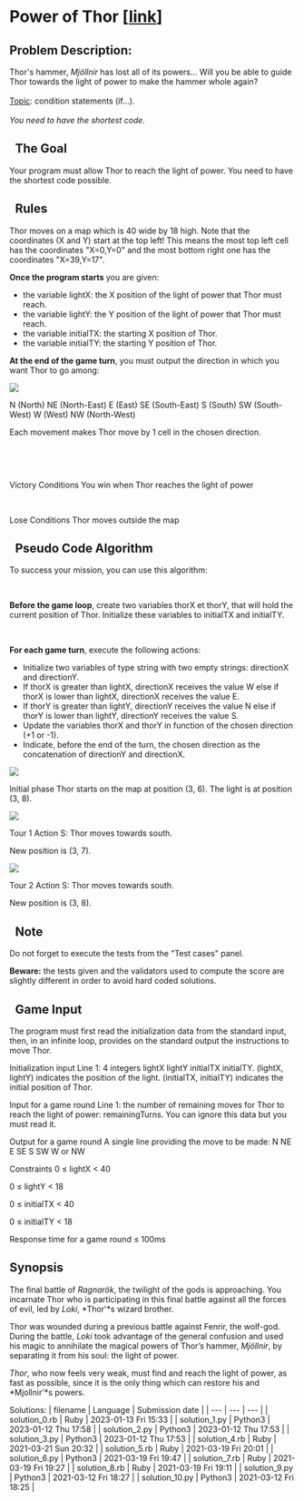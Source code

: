 # Power of Thor \[[link](https://www.codingame.com/multiplayer/codegolf/power-of-thor)\]
## Problem Description:
Thor's hammer, <i>Mjöllnir</i> has lost all of its powers... Will you be able to guide Thor towards the light of power to make the hammer whole again?<br>
<br>
<u>Topic</u>: condition statements (if...).<br>
<br>
<i>You need to have the shortest code.</i>
 


  The Goal
----------


Your program must allow Thor to reach the light of power. You need to have the shortest code possible.



  Rules
-------



Thor moves on a map which is 40 wide by 18 high. Note that the coordinates (X and Y) start at the top left! This means the most top left cell has the coordinates "X=0,Y=0" and the most bottom right one has the coordinates "X=39,Y=17".  

  

**Once the program starts** you are given:

* the variable lightX: the X position of the light of power that Thor must reach.
* the variable lightY: the Y position of the light of power that Thor must reach.
* the variable initialTX: the starting X position of Thor.
* the variable initialTY: the starting Y position of Thor.


**At the end of the game turn**, you must output the direction in which you want Thor to go among:


![](https://files.codingame.com/codingame/ragnarok/rose_des_vents2.png)

N (North)
NE (North-East)
E (East)
SE (South-East)
S (South)
SW (South-West)
W (West)
NW (North-West)


Each movement makes Thor move by 1 cell in the chosen direction.  

 


 

Victory Conditions
You win when Thor reaches the light of power




 

Lose Conditions
Thor moves outside the map






  Pseudo Code Algorithm
-----------------------



To success your mission, you can use this algorithm:


 

**Before the game loop**, create two variables thorX et thorY, that will hold the current position of Thor. Initialize these variables to initialTX and initialTY.


 

**For each game turn**, execute the following actions:


* Initialize two variables of type string with two empty strings: directionX and directionY.
* If thorX is greater than lightX, directionX receives the value W else if thorX is lower than lightX, directionX receives the value E.
* If thorY is greater than lightY, directionY receives the value N else if thorY is lower than lightY, directionY receives the value S.
* Update the variables thorX and thorY in function of the chosen direction (+1 or -1).
* Indicate, before the end of the turn, the chosen direction as the concatenation of directionY and directionX.







![](https://files.codingame.com/codingame/ragnarok/thor0.png)

Initial phase
Thor starts on the map at position (3, 6). The light is at position (3, 8).


![](https://files.codingame.com/codingame/ragnarok/demo1.png)

Tour 1
Action S: Thor moves towards south.  

New position is (3, 7).


![](https://files.codingame.com/codingame/ragnarok/demo2.png)

Tour 2
Action S: Thor moves towards south.  

New position is (3, 8).






  Note
------


Do not forget to execute the tests from the "Test cases" panel.  

**Beware:** the tests given and the validators used to compute the score are slightly different in order to avoid hard coded solutions.



  Game Input
------------




The program must first read the initialization data from the standard input, then, in an infinite loop, provides on the standard output the instructions to move Thor.



Initialization input
Line 1: 4 integers lightX lightY initialTX initialTY. (lightX, lightY) indicates the position of the light. (initialTX, initialTY) indicates the initial position of Thor.



Input for a game round
Line 1: the number of remaining moves for Thor to reach the light of power: remainingTurns. You can ignore this data but you must read it.



Output for a game round
A single line providing the move to be made: N NE E SE S SW W or NW



Constraints
0 ≤ lightX < 40  

0 ≤ lightY < 18  

0 ≤ initialTX < 40  

0 ≤ initialTY < 18

Response time for a game round ≤ 100ms







Synopsis
--------


The final battle of *Ragnarök*, the twilight of the gods is approaching. You incarnate Thor who is participating in this final battle against all the forces of evil, led by *Loki*, *Thor'*s wizard brother.  

  

Thor was wounded during a previous battle against Fenrir, the wolf-god. During the battle, *Loki* took advantage of the general confusion and used his magic to annihilate the magical powers of Thor’s hammer, *Mjöllnir*, by separating it from his soul: the light of power.  

  

*Thor*, who now feels very weak, must find and reach the light of power, as fast as possible, since it is the only thing which can restore his and *Mjollnir'*s powers.





Solutions:
| filename | Language | Submission date |
| --- | --- | --- |
| solution_0.rb | Ruby | 2023-01-13 Fri 15:33 |
| solution_1.py | Python3 | 2023-01-12 Thu 17:58 |
| solution_2.py | Python3 | 2023-01-12 Thu 17:53 |
| solution_3.py | Python3 | 2023-01-12 Thu 17:53 |
| solution_4.rb | Ruby | 2021-03-21 Sun 20:32 |
| solution_5.rb | Ruby | 2021-03-19 Fri 20:01 |
| solution_6.py | Python3 | 2021-03-19 Fri 19:47 |
| solution_7.rb | Ruby | 2021-03-19 Fri 19:27 |
| solution_8.rb | Ruby | 2021-03-19 Fri 19:11 |
| solution_9.py | Python3 | 2021-03-12 Fri 18:27 |
| solution_10.py | Python3 | 2021-03-12 Fri 18:25 |
